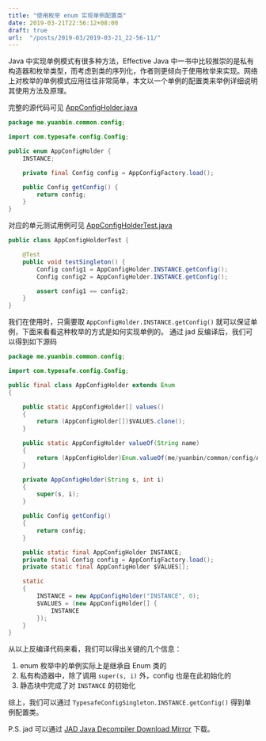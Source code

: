 ```yaml
---
title: "使用枚举 enum 实现单例配置类"
date: 2019-03-21T22:56:12+08:00
draft: true
url:  "/posts/2019-03/2019-03-21_22-56-11/"
---
```


Java 中实现单例模式有很多种方法，Effective Java 中一书中比较推崇的是私有构造器和枚举类型，而考虑到类的序列化，作者则更倾向于使用枚举来实现。网络上对枚举的单例模式应用往往非常简单，本文以一个单例的配置类来举例详细说明其使用方法及原理。

完整的源代码可见 [AppConfigHolder.java](https://github.com/billryan/zeus-jdk-common/blob/master/src/main/java/me/yuanbin/common/config/AppConfigHolder.java) 
```java
package me.yuanbin.common.config;

import com.typesafe.config.Config;

public enum AppConfigHolder {
    INSTANCE;

    private final Config config = AppConfigFactory.load();

    public Config getConfig() {
        return config;
    }
}
```

对应的单元测试用例可见 [AppConfigHolderTest.java](https://github.com/billryan/zeus-jdk-common/blob/master/src/test/java/me/yuanbin/common/config/AppConfigHolderTest.java) 
```java
public class AppConfigHolderTest {

    @Test
    public void testSingleton() {
        Config config1 = AppConfigHolder.INSTANCE.getConfig();
        Config config2 = AppConfigHolder.INSTANCE.getConfig();

        assert config1 == config2;
    }
}
```

我们在使用时，只需要取 `AppConfigHolder.INSTANCE.getConfig()` 就可以保证单例，下面来看看这种枚举的方式是如何实现单例的。
通过 jad 反编译后，我们可以得到如下源码

```java
package me.yuanbin.common.config;

import com.typesafe.config.Config;

public final class AppConfigHolder extends Enum
{

    public static AppConfigHolder[] values()
    {
        return (AppConfigHolder[])$VALUES.clone();
    }

    public static AppConfigHolder valueOf(String name)
    {
        return (AppConfigHolder)Enum.valueOf(me/yuanbin/common/config/AppConfigHolder, name);
    }

    private AppConfigHolder(String s, int i)
    {
        super(s, i);
    }

    public Config getConfig()
    {
        return config;
    }

    public static final AppConfigHolder INSTANCE;
    private final Config config = AppConfigFactory.load();
    private static final AppConfigHolder $VALUES[];

    static 
    {
        INSTANCE = new AppConfigHolder("INSTANCE", 0);
        $VALUES = (new AppConfigHolder[] {
            INSTANCE
        });
    }
}
```

从以上反编译代码来看，我们可以得出关键的几个信息：

1. enum 枚举中的单例实际上是继承自 Enum 类的
2. 私有构造器中，除了调用 `super(s, i)` 外，config 也是在此初始化的
3. 静态块中完成了对 `INSTANCE` 的初始化

综上，我们可以通过 `TypesafeConfigSingleton.INSTANCE.getConfig()` 得到单例配置类。

P.S. jad 可以通过 [JAD Java Decompiler Download Mirror](https://varaneckas.com/jad/) 下载。